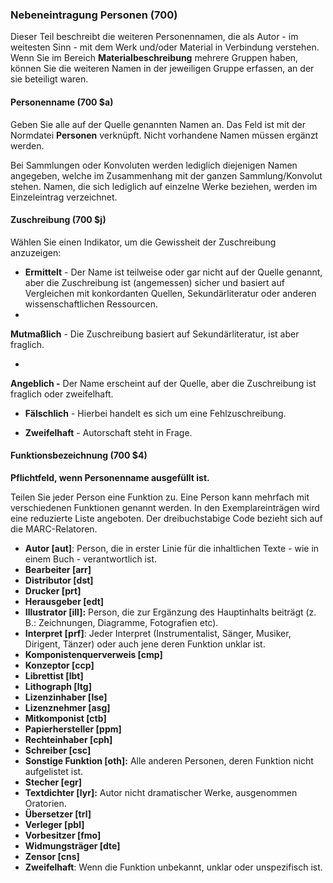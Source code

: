 ####

### Nebeneintragung Personen (700)  

Dieser Teil beschreibt die weiteren Personennamen, die als Autor - im weitesten Sinn - mit dem Werk und/oder Material in Verbindung verstehen. Wenn Sie im Bereich **Materialbeschreibung** mehrere Gruppen haben, können Sie die weiteren Namen in der jeweiligen Gruppe erfassen, an der sie beteiligt waren.

#### Personenname (700 $a)
Geben Sie alle auf der Quelle genannten Namen an. Das Feld ist mit der Normdatei **Personen** verknüpft. Nicht vorhandene Namen müssen ergänzt werden.

Bei Sammlungen oder Konvoluten werden lediglich diejenigen Namen angegeben, welche im Zusammenhang mit der ganzen Sammlung/Konvolut stehen. Namen, die sich lediglich auf einzelne Werke beziehen, werden im Einzeleintrag verzeichnet.

#### Zuschreibung (700 $j)
Wählen Sie einen Indikator, um die Gewissheit der Zuschreibung anzuzeigen:  

- **Ermittelt** - Der Name ist teilweise oder gar nicht auf der Quelle genannt, aber die Zuschreibung ist (angemessen) sicher und basiert auf Vergleichen mit konkordanten Quellen, Sekundärliteratur oder anderen wissenschaftlichen Ressourcen.
-

**Mutmaßlich** - Die Zuschreibung basiert auf Sekundärliteratur, ist aber fraglich.

-

**Angeblich -** Der Name erscheint auf der Quelle, aber die Zuschreibung ist fraglich oder zweifelhaft.

- **Fälschlich** - Hierbei handelt es sich um eine Fehlzuschreibung.

- **Zweifelhaft** - Autorschaft steht in Frage.

#### Funktionsbezeichnung (700 $4)
**Pflichtfeld, wenn Personenname ausgefüllt ist.**

Teilen Sie jeder Person eine Funktion zu. Eine Person kann mehrfach mit verschiedenen Funktionen genannt werden. In den Exemplareinträgen wird eine reduzierte Liste angeboten. Der dreibuchstabige Code bezieht sich auf die MARC-Relatoren.

- **Autor [aut]**: Person, die in erster Linie für die inhaltlichen Texte - wie in einem Buch - verantwortlich ist.
- **Bearbeiter [arr]**
- **Distributor [dst]**  
- **Drucker [prt]**  
- **Herausgeber [edt]**  
- **Illustrator [ill]:** Person, die zur Ergänzung des Hauptinhalts beiträgt (z. B.: Zeichnungen, Diagramme, Fotografien etc).
- **Interpret [prf]**: Jeder Interpret (Instrumentalist, Sänger, Musiker, Dirigent, Tänzer) oder auch jene deren Funktion unklar ist.
- **Komponistenquerverweis [cmp]**
- **Konzeptor [ccp]**  
- **Librettist [lbt]**  
- **Lithograph [ltg]**  
- **Lizenzinhaber [lse]**  
- **Lizenznehmer [asg]**  
- **Mitkomponist [ctb]**  
- **Papierhersteller [ppm]**  
- **Rechteinhaber [cph]**  
- **Schreiber [csc]**  
- **Sonstige Funktion [oth]:** Alle anderen Personen, deren Funktion nicht aufgelistet ist.
- **Stecher [egr]**  
- **Textdichter [lyr]:** Autor nicht dramatischer Werke, ausgenommen Oratorien.
- **Übersetzer [trl]**  
- **Verleger [pbl]**  
- **Vorbesitzer [fmo]**  
- **Widmungsträger [dte]**  
- **Zensor [cns]**  
- **Zweifelhaft**: Wenn die Funktion unbekannt, unklar oder unspezifisch ist.
